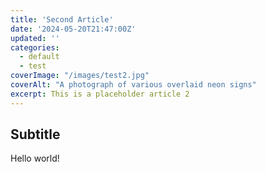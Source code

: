 ```yaml
---
title: 'Second Article'
date: '2024-05-20T21:47:00Z'
updated: ''
categories:
  - default
  - test
coverImage: "/images/test2.jpg"
coverAlt: "A photograph of various overlaid neon signs"
excerpt: This is a placeholder article 2
---
```


## Subtitle

Hello world!
